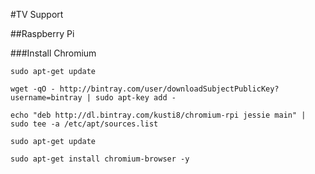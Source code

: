 #TV Support

##Raspberry Pi

###Install Chromium

```
sudo apt-get update

wget -qO - http://bintray.com/user/downloadSubjectPublicKey?username=bintray | sudo apt-key add -

echo "deb http://dl.bintray.com/kusti8/chromium-rpi jessie main" | sudo tee -a /etc/apt/sources.list

sudo apt-get update

sudo apt-get install chromium-browser -y
```
